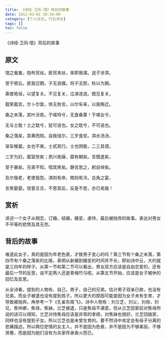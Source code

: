 ```yaml
---
title: 《诗经·卫风·氓》背后的故事
date: 2012-03-01 20:34:00
category: [个人日志, 行云流水]
tags: []
toc: false
---
```

《诗经·卫风·氓》背后的故事
<!-- more -->
## 原文
氓之蚩蚩，抱布贸丝。匪贸来丝，来即我谋。送子涉淇，

至于顿丘。匪我愆期，子无良媒。将子无怒，秋以为期。



乘彼垝垣，以望复关。不见复关，泣涕涟涟。既见复关，

载笑载言。尔卜尔筮，体无咎言。以尔车来，以我贿迁。

 

桑之未落，其叶沃若。于嗟鸠兮，无食桑葚！于嗟女兮，

无与士耽！士之耽兮，犹可说也。女之耽兮，不可说也。

 

桑之落矣，其黄而陨。自我徂尔，三岁食贫。淇水汤汤，

渐车帷裳。女也不爽，士贰其行。士也罔极，二三其德。

 

三岁为妇，靡室劳矣；夙兴夜寐，靡有朝矣。言既遂矣，

至于暴矣。兄弟不知，咥其笑矣。静言思之，躬自悼矣。

 

及尔偕老，老使我怨。淇则有岸，隰则有泮。总角之宴，

言笑晏晏。信誓旦旦，不思其反。反是不思，亦已焉哉！

## 赏析
讲述一个女子从相恋，订婚，结婚，婚变，虐待，最后被抛弃的故事。表达对男女不平等的悲愤及其无奈。

## 背后的故事
难道此女子，真的是因为年老色衰，才致男子变心的吗？第三节有个桑之未落，第四节有个桑之落矣的比喻，表明从新婚到婚变的时间并不长，即如诗中云，大约就是三四年的样子。从第一节和第二节可以看出，男女双方应该是自由恋爱的，还有最后一节的反思，说不定两人还是青梅竹马呢。从第五节开始，应该是女子被休的回忆及反思。

从全诗看，提到的人物有，自己，男子，自己的兄弟。估计男子双亲已故，也没有兄弟。而女子被遣也没有提到孩子。所以更大的原因可能是因为女子未有生育，才导致被抛弃。再参考一下《孔雀东南飞》，诗中人物有：刘兰芝，刘父，刘母，刘兄，焦仲卿，焦母，焦妹。兰芝被遣，只是焦母不满意，但从兰芝回家前对焦母所说的话可以得知，兰芝对待焦母应该是非常的孝顺，对焦妹也很好。兰芝回娘家，同样也没有提到子女。所以兰芝也是未曾生育的。要不然诗中肯定会有母子分离的悲痛描述。所以两位悲情的女主人，并不是因为色衰，并不是因为不够美丽，不够贤惠，而是因为她们没有为夫家传承香火而已。